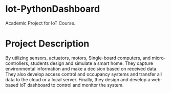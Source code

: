# Iot-PythonDashboard
Academic Project for IoT Course.

# Project Description
By utilizing sensors, actuators, motors, Single-board computers, and micro-controllers, students
design and simulate a smart home. They capture environmental information and make a decision
based on received data. They also develop access control and occupancy systems and transfer all
data to the cloud or a local server. Finally, they design and develop a web-based IoT dashboard to
control and monitor the system. 

